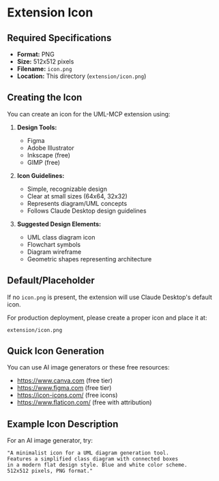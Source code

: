 # Extension Icon

## Required Specifications

- **Format:** PNG
- **Size:** 512x512 pixels
- **Filename:** `icon.png`
- **Location:** This directory (`extension/icon.png`)

## Creating the Icon

You can create an icon for the UML-MCP extension using:

1. **Design Tools:**
   - Figma
   - Adobe Illustrator
   - Inkscape (free)
   - GIMP (free)

2. **Icon Guidelines:**
   - Simple, recognizable design
   - Clear at small sizes (64x64, 32x32)
   - Represents diagram/UML concepts
   - Follows Claude Desktop design guidelines

3. **Suggested Design Elements:**
   - UML class diagram icon
   - Flowchart symbols
   - Diagram wireframe
   - Geometric shapes representing architecture

## Default/Placeholder

If no `icon.png` is present, the extension will use Claude Desktop's default icon.

For production deployment, please create a proper icon and place it at:
```
extension/icon.png
```

## Quick Icon Generation

You can use AI image generators or these free resources:
- https://www.canva.com (free tier)
- https://www.figma.com (free tier)
- https://icon-icons.com/ (free icons)
- https://www.flaticon.com/ (free with attribution)

## Example Icon Description

For an AI image generator, try:
```
"A minimalist icon for a UML diagram generation tool.
Features a simplified class diagram with connected boxes
in a modern flat design style. Blue and white color scheme.
512x512 pixels, PNG format."
```

